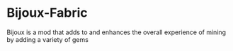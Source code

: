 # Bijoux-Fabric
 Bijoux is a mod that adds to and enhances the overall experience of mining by adding a variety of gems
